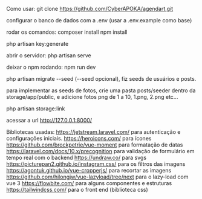 Como usar:
git clone https://github.com/CyberAPOKA/agendart.git

configurar o banco de dados com a .env (usar a .env.example como base)

rodar os comandos:
composer install
npm install

php artisan key:generate

abrir o servidor:
php artisan serve

deixar o npm rodando:
npm run dev

php artisan migrate --seed (--seed opcional), fiz seeds de usuários e posts.

para implementar as seeds de fotos, crie uma pasta posts/seeder dentro da storage/app/public, e adicione fotos png de 1 a 10, 1.png, 2.png etc...

php artisan storage:link

acessar a url http://127.0.0.1:8000/

Bibliotecas usadas:
https://jetstream.laravel.com/ para autenticação e configurações iniciais.
https://heroicons.com/ para ícones
https://github.com/brockpetrie/vue-moment para formatação de datas
https://laravel.com/docs/10.x/precognition para validação de formulário em tempo real com o backend
https://undraw.co/ para svgs
https://picturepan2.github.io/instagram.css/ para os filtros das imagens
https://agontuk.github.io/vue-cropperjs/ para recortar as imagens
https://github.com/hilongjw/vue-lazyload/tree/next para o lazy-load com vue 3
https://flowbite.com/ para alguns componentes e estruturas
https://tailwindcss.com/ para o front end (biblioteca css)
